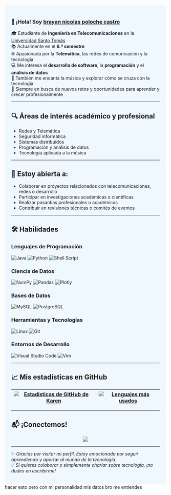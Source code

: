 <div style="background-color:#f0f8ff; padding: 20px; border-radius: 12px">

### 👋 ¡Hola! Soy [brayan nicolas poloche castro](https://github.com/lordbasto)

🎓 Estudiante de **Ingeniería en Telecomunicaciones** en la [Universidad Santo Tomás](https://www.usta.edu.co/)  
📚 Actualmente en el **6.º semestre**  
🌐 Apasionada por la **Telemática**, las redes de comunicación y la tecnología  
💻 Me interesa el **desarrollo de software**, la **programación** y el **análisis de datos**  
🎵 También me encanta la música y explorar cómo se cruza con la tecnología  
🚀 Siempre en busca de nuevos retos y oportunidades para aprender y crecer profesionalmente  

---

## 🔍 Áreas de interés académico y profesional

- Redes y Telemática  
- Seguridad informática  
- Sistemas distribuidos  
- Programación y análisis de datos  
- Tecnología aplicada a la música  

---

## 🤝 Estoy abierta a:

- Colaborar en proyectos relacionados con telecomunicaciones, redes o desarrollo  
- Participar en investigaciones académicas o científicas  
- Realizar pasantías profesionales o académicas  
- Contribuir en revisiones técnicas o comités de eventos  

---

## 🛠️ Habilidades

### Lenguajes de Programación

![Java](https://img.shields.io/badge/Java-ED8B00?style=for-the-badge&logo=java&logoColor=white)
![Python](https://img.shields.io/badge/Python-3776AB?style=for-the-badge&logo=python&logoColor=white)
![Shell Script](https://img.shields.io/badge/Shell_Script-121011?style=for-the-badge&logo=gnu-bash&logoColor=white)

### Ciencia de Datos

![NumPy](https://img.shields.io/badge/numpy-%23013243.svg?style=for-the-badge&logo=numpy&logoColor=white)
![Pandas](https://img.shields.io/badge/pandas-%23150458.svg?style=for-the-badge&logo=pandas&logoColor=white)
![Plotly](https://img.shields.io/badge/Plotly-%233F4F75.svg?style=for-the-badge&logo=plotly&logoColor=white)

### Bases de Datos

![MySQL](https://img.shields.io/badge/MySQL-00000F?style=for-the-badge&logo=mysql&logoColor=white)
![PostgreSQL](https://img.shields.io/badge/PostgreSQL-316192?style=for-the-badge&logo=postgresql&logoColor=white)

### Herramientas y Tecnologías

![Linux](https://img.shields.io/badge/Linux-FCC624?style=for-the-badge&logo=linux&logoColor=black)
![Git](https://img.shields.io/badge/GIT-E44C30?style=for-the-badge&logo=git&logoColor=white)

### Entornos de Desarrollo

![Visual Studio Code](https://img.shields.io/badge/Visual%20Studio%20Code-0078d7.svg?style=for-the-badge&logo=visual-studio-code&logoColor=white)
![Vim](https://img.shields.io/badge/VIM-%2311AB00.svg?style=for-the-badge&logo=vim&logoColor=white)

---

## 📈 Mis estadísticas en GitHub

| <a href="https://github.com/anuraghazra/github-readme-stats"><img align="center" src="https://github-readme-stats.vercel.app/api?username=karen064&show_icons=true&include_all_commits=true&theme=buefy&hide_border=true" alt="Estadísticas de GitHub de Karen" /></a> | <a href="https://github.com/anuraghazra/github-readme-stats"><img align="center" src="https://github-readme-stats.vercel.app/api/top-langs/?username=karen064&layout=compact&theme=buefy&hide_border=true" alt="Lenguajes más usados" /></a> |
| ------------- | ------------- |

---

## 📬 ¡Conectemos!

<p align="center">
  <a href="https://www.instagram.com/karen._.g16?igsh=MW54M3h6andoNmE4dw==">
    <img src="https://img.shields.io/badge/Instagram-%2312100E.svg?style=for-the-badge&logo=instagram&logoColor=white&color=black" />
  </a>
</p>

---

✨ *Gracias por visitar mi perfil. Estoy emocionada por seguir aprendiendo y aportar al mundo de la tecnología.*  
💡 *Si quieres colaborar o simplemente charlar sobre tecnología, ¡no dudes en escribirme!*

</div> hacer esto pero con mi personalidad mis datos bro me entiendes
